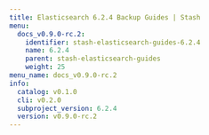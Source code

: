 ```yaml
---
title: Elasticsearch 6.2.4 Backup Guides | Stash
menu:
  docs_v0.9.0-rc.2:
    identifier: stash-elasticsearch-guides-6.2.4
    name: 6.2.4
    parent: stash-elasticsearch-guides
    weight: 25
menu_name: docs_v0.9.0-rc.2
info:
  catalog: v0.1.0
  cli: v0.2.0
  subproject_version: 6.2.4
  version: v0.9.0-rc.2
---
```


